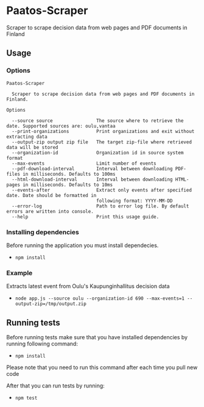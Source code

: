 # Paatos-Scraper
Scraper to scrape decision data from web pages and PDF documents in Finland

## Usage

### Options

    Paatos-Scraper

      Scraper to scrape decision data from web pages and PDF documents in Finland. 

    Options

      --source source                The source where to retrieve the date. Supported sources are: oulu,vantaa     
      --print-organizations          Print organizations and exit without extracting data                          
      --output-zip output zip file   The target zip-file where retrieved data will be stored                       
      --organization-id              Organization id in source system format                                       
      --max-events                   Limit number of events                                                        
      --pdf-download-interval        Interval between downloading PDF-files in milliseconds. Defaults to 100ms     
      --html-download-interval       Interval between downloading HTML-pages in milliseconds. Defaults to 10ms     
      --events-after                 Extract only events after specified date. Date should be formatted in         
                                     following format: YYYY-MM-DD                                                  
      --error-log                    Path to error log file. By default errors are written into console.           
      --help                         Print this usage guide.

### Installing dependencies

Before running the application you must install dependecies.

- `npm install`

### Example

Extracts latest event from Oulu's Kaupunginhallitus decision data

- `node app.js --source oulu --organization-id 690 --max-events=1 --output-zip=/tmp/output.zip`

## Running tests

Before running tests make sure that you have installed dependencies by running following command:

- `npm install`

Please note that you need to run this command after each time you pull new code

After that you can run tests by running:

- `npm test`
